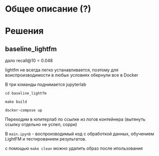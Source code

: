 # Общее описание (?)

# Решения

## baseline_lightfm

дало recall@10 = 0.048

lightfm не всегда легко устанавливается, поэтому для воиспроизводимости в любых условиях обернули все в Docker

В три команды поднимается jupyterlab


`cd baseline_lightfm`

`make build`

`docker-compose up`

Переходим в юпитерлаб по ссылке из логов контейнера (вытянуть ссылку отдельно не успел, сорри)

В `main.ipynb` - воспроизводимый код с обработкой данных, обучением LightFM и тестированием результатов. 

с помощью `make clean` можно удалить образ после ипользования
